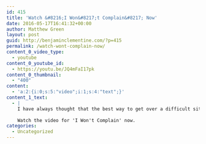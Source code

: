 ```yaml
---
id: 415
title: 'Watch &#8216;I Won&#8217;t Complain&#8217; Now'
date: 2016-05-17T16:41:32+00:00
author: Matthew Green
layout: post
guid: http://benjaminclementine.com/?p=415
permalink: /watch-wont-complain-now/
content_0_video_type:
  - youtube
content_0_youtube_id:
  - https://youtu.be/JQ4mFaI17pk
content_0_thumbnail:
  - "400"
content:
  - 'a:2:{i:0;s:5:"video";i:1;s:4:"text";}'
content_1_text:
  - |
    I have always thought that the best way to get over a difficult situation is by way of belittling. Nothing is bigger than what I see.
    
    Watch the video for 'I Won't Complain' now.
categories:
  - Uncategorized
---
```

